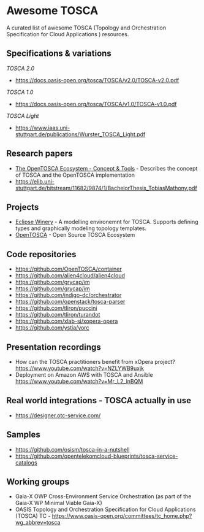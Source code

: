 # Awesome TOSCA

A curated list of awesome TOSCA (Topology and Orchestration Specification for Cloud Applications ) resources.

## Specifications & variations

*TOSCA 2.0*
- https://docs.oasis-open.org/tosca/TOSCA/v2.0/TOSCA-v2.0.pdf

*TOSCA 1.0*
- https://docs.oasis-open.org/tosca/TOSCA/v1.0/TOSCA-v1.0.pdf

*TOSCA Light*
- https://www.iaas.uni-stuttgart.de/publications/Wurster_TOSCA_Light.pdf

## Research papers

- [The OpenTOSCA Ecosystem - Concept & Tools](https://doi.org/10.5220/0007903201120130) - Describes the concept of TOSCA and the OpenTOSCA implementation
- https://elib.uni-stuttgart.de/bitstream/11682/9874/1/BachelorThesis_TobiasMathony.pdf

## Projects

- [Eclipse Winery](https://www.eclipse.org/winery/) - A modelling environemnt for TOSCA. Supports defining types and graphically modeling topology templates.
- [OpenTOSCA](http://www.opentosca.org) - Open Source TOSCA Ecosystem

## Code repositories

- https://github.com/OpenTOSCA/container
- https://github.com/alien4cloud/alien4cloud
- https://github.com/grycap/im
- https://github.com/grycap/im
- https://github.com/indigo-dc/orchestrator
- https://github.com/openstack/tosca-parser
- https://github.com/tliron/puccini
- https://github.com/tliron/turandot
- https://github.com/xlab-si/xopera-opera
- https://github.com/ystia/yorc

## Presentation recordings

- How can the TOSCA practitioners benefit from xOpera project?
  https://www.youtube.com/watch?v=NZLYWB9uxjk
- Deployment on Amazon AWS with TOSCA and Ansible
  https://www.youtube.com/watch?v=Mr_L2_lnBQM

## Real world integrations - TOSCA actually in use

- https://designer.otc-service.com/

## Samples

- https://github.com/osism/tosca-in-a-nutshell
- https://github.com/opentelekomcloud-blueprints/tosca-service-catalogs

## Working groups

- Gaia-X OWP Cross-Environment Service Orchestration (as part of the Gaia-X WP Minimal Viable Gaia-X)
- OASIS Topology and Orchestration Specification for Cloud Applications (TOSCA) TC - https://www.oasis-open.org/committees/tc_home.php?wg_abbrev=tosca
